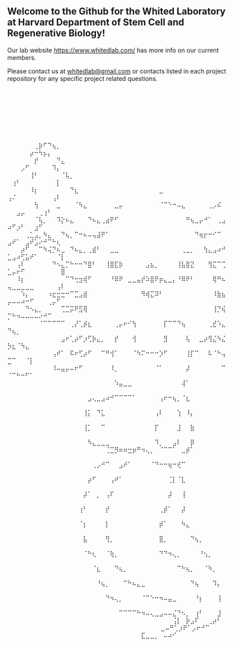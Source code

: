 ## Welcome to the Github for the Whited Laboratory at Harvard Department of Stem Cell and Regenerative Biology! 

Our lab website https://www.whitedlab.com/ has more info on our current members. 

Please contact us at whitedlab@gmail.com or contacts listed in each project repository for any specific project related questions. ⠀⠀⠀⠀⠀⠀⠀⠀⠀⠀⠀⠀⠀⠀⠀⠀⠀⠀⠀⠀⠀⠀⠀⠀⠀⠀⠀⠀⠀⠀⠀⠀⠀⠀⠀⠀⠀⠀⠀⠀⠀⠀⠀⠀⠀⠀⠀⠀⠀⠀⠀⠀⠀
⠀⠀⠀⠀⠀⠀⠀⠀⠀⠀⠀⠀⠀⠀⠀⠀⠀⠀⠀⠀⠀⠀⠀⠀⠀⠀⠀⠀⠀⠀⠀⠀⠀⠀⠀⠀⠀⠀⠀⠀⠀⠀⠀⠀⠀⠀⠀⠀⠀⠀⠀⠀⠀⠀⠀⠀⠀⠀⠀⠀⠀⠀⠀⠀⠀⠀⠀⠀⠀⠀⠀
⠀⠀⠀⠀⠀⠀⠀⠀⠀⠀⠀⠀⠀⠀⠀⠀⠀⠀⠀⠀⠀⠀⠀⠀⠀⠀⠀⠀⠀⠀⠀⠀⠀⠀⠀⠀⠀⠀⠀⠀⠀⠀⠀⠀⠀⠀⠀⠀⠀⠀⠀⠀⠀⠀⠀⠀⠀⠀⠀⠀⠀⠀⠀⠀⠀
⠀⠀⠀⠀⠀⠀⠀⠀⠀⠀⠀⠀⠀⠀⠀⠀⠀⠀⠀⠀⠀⠀⠀⠀⠀⠀⠀⠀⠀⠀⠀⠀⠀⠀⠀⠀⠀⠀⠀⠀⠀⠀⠀⠀⠀⠀⠀⠀⠀⠀⠀⠀⠀⠀⠀⠀⠀⠀⠀⠀⠀⠀⠀⠀⠀⠀⠀⠀⠀⠀⠀
⠀⠀⠀⠀⠀⠀⢀⡷⠋⠙⢦⡀⠀⠀⠀⠀⠀⠀⠀⠀⠀⠀⠀⠀⠀⠀⠀⠀⠀⠀⠀⠀⠀⠀⠀⠀⠀⠀⠀⠀⠀⠀⠀⠀⠀⠀⠀⠀⠀⠀⠀⠀⠀⠀⡴⠒⠳⡦⡄⠀⠀⠀⠀⠀⠀⠀⠀⠀⠀⠀⠀
⠀⠀⠀⠀⠀⠀⡞⠀⠀⠀⠀⠙⣄⠀⠀⠀⠀⠀⠀⠀⠀⠀⠀⠀⠀⠀⠀⠀⠀⠀⠀⠀⠀⠀⠀⠀⠀⠀⠀⠀⠀⠀⠀⠀⠀⠀⠀⠀⠀⠀⠀⠀⡠⠋⠀⠀⠀⠀⠀⠹⡄⠀⠀⠀⠀⠀⠀⠀⠀⠀⠀
⠀⠀⠀⠀⠀⢸⠃⠀⠀⠀⠀⠀⠈⢧⡀⠀⠀⠀⠀⠀⠀⠀⠀⠀⠀⠀⠀⠀⠀⠀⠀⠀⠀⠀⠀⠀⠀⠀⠀⠀⠀⠀⠀⠀⠀⠀⠀⠀⠀⠀⢰⠃⠀⠀⠀⠀⠀⠀⠀⠀⡇⠀⠀⠀⠀⠀⠀⠀⠀⠀⠀
⠀⠀⠀⠀⠀⠸⡆⠀⠀⠀⠀⠀⠀⠀⠙⣆⠀⠀⠀⠀⠀⠀⠀⠀⠀⠀⠀⠀⠀⠀⠀⠀⠀⠀⣀⠀⠀⠀⠀⠀⠀⠀⠀⠀⠀⠀⠀⠀⠀⢠⠌⠀⠀⠀⠀⠀⠀⠀⠀⢠⠇⠀⠀⠀⠀⠀⠀⠀⠀⠀⠀
⠀⠀⠀⠀⠀⠀⢳⠀⠀⠀⠀⣀⠀⠀⠀⠈⠳⣄⠀⠀⠀⠀⠀⠀⣀⡤⠀⠀⠀⠀⠀⠀⠀⠀⠈⠉⠑⠒⠤⣄⠀⠀⠀⠀⠀⢀⡠⠮⠀⠀⠀⣠⡤⠀⠀⠀⢀⢰⠃⠀⠀⠀⠀⠀⠀⠀⠀⠀⠀⠀⠀
⠀⠀⠀⠀⠀⠀⠈⢧⡀⠀⠀⠹⡕⠦⣄⠀⠀⠀⠙⠦⣄⢀⣴⠟⠋⠀⠀⠀⠀⠀⠀⠀⠀⠀⠀⠀⠀⠀⠀⠀⠛⢦⣀⡤⠚⠁⠀⢀⣠⠴⠋⡰⠃⠀⠀⣰⠋⠀⠀⠀⠀⠀⠀⠀⠀⠀⠀⠀⠀⠀⠀
⠀⠀⠀⠀⢀⣁⣠⡀⠳⣄⠀⠀⠙⢦⡀⠉⠒⠦⠤⢤⣼⠟⠁⠀⠀⠀⠀⠀⠀⠀⠀⠀⠀⠀⠀⠀⠀⠀⠀⠀⠀⠀⠙⢶⡖⠒⠊⠉⠀⣠⠞⠁⠀⣠⠞⣡⠔⠚⠉⠓⢆⠀⠀⠀⠀⠀⠀⠀⠀⠀⠀
⠀⠀⠀⡴⠋⠀⠀⠉⠳⢬⡙⠦⣀⠀⠙⠦⣄⡀⢀⣾⠃⠀⠀⣀⣀⠀⠀⠀⠀⠀⠀⠀⠀⠀⠀⠀⠀⠀⠀⢀⣀⡀⠀⠀⢳⣄⣠⠴⠚⣁⣠⠴⢋⣥⠞⠁⠀⠀⠀⠀⠈⡇⠀⠀⠀⠀⠀⠀⠀⠀⠀
⠀⠀⢠⠇⠀⠀⠀⠀⠀⠀⠙⠢⣄⡉⠓⠒⠒⠙⣿⠃⠀⠀⢸⣿⣏⡷⠀⠀⠀⠀⠀⣠⣦⡀⠀⠀⠀⠀⢸⣧⣿⣝⠀⠀⠀⢻⣍⠉⢉⣁⡤⠖⠋⠀⠀⠀⠀⠀⠀⠀⠀⣿⠀⠀⠀⠀⠀⠀⠀⠀⠀
⠀⠀⠸⡆⠀⠀⠀⠀⠀⠀⠀⠀⠀⠉⠙⢒⣲⢾⠋⠀⠀⠀⠀⠘⠿⠟⠀⣀⣀⣤⡞⠵⣿⠟⡶⣄⣀⡄⠘⠿⠟⠃⠀⠀⠀⠀⢿⠛⠦⢤⣀⣀⣀⣀⣀⠀⠀⠀⠀⠀⢠⠇⠀⠀⠀⠀⠀⠀⠀⠀⠀
⠀⠀⠀⠱⡄⠀⠀⠀⠀⠰⣖⣒⣒⠒⠉⣉⣠⣾⠀⠀⠀⠀⠀⠀⠀⠀⠀⠀⠀⠀⠻⢾⣍⠽⠃⠀⠀⠀⠀⠀⠀⠀⠀⠀⠀⠀⠸⣷⣦⡤⠤⠤⠴⠒⠋⠀⠀⠀⢀⡤⠋⠀⠀⠀⠀⠀⠀⠀⠀⠀⠀
⠀⠀⠀⠀⠙⠢⣄⡀⠀⠀⠀⠀⢉⣉⡭⠟⣫⢿⠀⠀⠀⠀⠀⠀⠀⠀⠀⠀⠀⠀⠀⠀⠀⠀⠀⠀⠀⠀⠀⠀⠀⠀⠀⠀⠀⠀⢸⡙⢮⡉⠓⠲⠤⠤⠤⠤⠔⠚⠉⠀⠀⠀⠀⠀⠀⠀⠀⠀⠀⠀⠀
⠀⠀⠀⠀⠀⠀⠀⠈⠉⠉⠉⠉⠉⠀⢀⡜⢁⡾⣆⠀⠀⠀⠀⠀⢀⡤⠖⠊⢳⠀⠀⠀⠀⠀⠀⡏⠉⠉⠙⢦⠀⠀⠀⠀⠀⢀⣞⠱⣄⠙⢦⡀⠀⠀⠀⠀⠀⠀⠀⠀⠀⠀⠀⠀⠀⠀⠀⠀⠀⠀⠀
⠀⠀⠀⠀⠀⠀⠀⠀⠀⠀⠀⠀⣠⠖⢁⡴⠋⡰⢋⡷⣄⡀⠀⠀⡞⠀⠀⠀⢺⠀⠀⠀⠀⠀⠀⣻⠀⠀⠀⠀⢧⠀⠀⣀⡴⢻⣌⠳⣌⡳⣆⠈⠳⣄⠀⠀⠀⠀⠀⠀⠀⠀⠀⠀⠀⠀⠀⠀⠀⠀⠀
⠀⠀⠀⠀⠀⠀⠀⠀⠀⠀⢠⠞⠁⠀⠯⠖⢋⡴⠋⠀⠀⠉⠛⢺⠁⠀⠀⠀⠈⠳⠍⠒⠒⠒⡱⠋⠀⠀⠀⠀⢸⡏⠉⠀⠀⠧⠈⠓⢤⣉⠉⠀⠀⠈⡇⠀⠀⠀⠀⠀⠀⠀⠀⠀⠀⠀⠀⠀⠀⠀⠀
⠀⠀⠀⠀⠀⠀⠀⠀⠀⠀⠸⠤⣤⡤⠤⠖⠋⠀⠀⠀⠀⠀⠀⠸⡀⠀⠀⠀⠀⠀⠀⠀⠀⠈⠁⠀⠀⠀⠀⠀⡼⠀⠀⠀⠀⠀⠀⠀⠉⠈⠉⠓⠒⠋⠁⠀⠀⠀⠀⠀⠀⠀⠀⠀⠀⠀⠀⠀⠀⠀⠀
⠀⠀⠀⠀⠀⠀⠀⠀⠀⠀⠀⠀⠀⠀⠀⠀⠀⠀⠀⠀⠀⠀⠀⠀⠱⣤⣀⣀⠀⠀⠀⠀⠀⠀⠀⠀⠀⠀⠀⢼⠁⠀⠀⠀⠀⠀⠀⠀⠀⠀⠀⠀⠀⠀⠀⠀⠀⠀⠀⠀⠀⠀⠀⠀⠀⠀⠀⠀⠀⠀⠀
⠀⠀⠀⠀⠀⠀⠀⠀⠀⠀⠀⠀⠀⠀⠀⠀⠀⠀⣠⢄⣀⣠⠴⠚⠉⠉⠉⠉⠁⠀⠀⠀⠀⠀⢠⠖⠒⢦⡀⠈⣆⠀⠀⠀⠀⠀⠀⠀⠀⠀⠀⠀⠀⠀⠀⠀⠀⠀⠀⠀⠀⠀⠀⠀⠀⠀⠀⠀⠀⠀⠀
⠀⠀⠀⠀⠀⠀⠀⠀⠀⠀⠀⠀⠀⠀⠀⠀⠀⢸⡅⠀⠙⣅⠀⠀⠀⠀⠀⠀⠀⠀⠀⠀⠀⢠⠇⠀⠀⠀⢱⠀⠸⡄⠀⠀⠀⠀⠀⠀⠀⠀⠀⠀⠀⠀⠀⠀⠀
⠀⠀⠀⠀⠀⠀⠀⠀⠀⠀⠀⠀⠀⠀⠀⠀⠀⢸⡁⠀⠀⠉⠀⠀⠀⠀⠀⠀⠀⠀⠀⠀⠀⡏⠀⠀⠀⠀⣸⠀⠀⣷⠀⠀⠀⠀⠀⠀⠀⠀⠀⠀⠀⠀
⠀⠀⠀⠀⠀⠀⠀⠀⠀⠀⠀⠀⠀⠀⠀⠀⠀⠀⠳⣄⣀⣀⣀⠀⠀⠀⠀⠀⠀⠀⠀⠀⠀⠹⡀⠀⠀⣠⠇⠀⠀⡿⠀⠀⠀⠀⠀⠀⠀
⠀⠀⠀⠀⠀⠀⠀⠀⠀⠀⠀⠀⠀⠀⠀⠀⠀⠀⠀⠀⠀⠀⢈⣉⡻⠶⠶⣒⡶⠛⠲⢄⡀⠀⠈⠉⠉⠁⠀⣀⡾⠁⠀⠀⠀⠀⠀⠀⠀⠀⠀⠀
⠀⠀⠀⠀⠀⠀⠀⠀⠀⠀⠀⠀⠀⠀⠀⠀⠀⠀⠀⢀⡠⠚⠉⠀⠀⣠⠞⠁⠀⠀⠀⠀⠈⠙⠒⠒⢶⠒⢞⠉⠀⠀⠀⠀⠀⠀⠀⠀⠀⠀⠀⠀⠀⠀
⠀⠀⠀⠀⠀⠀⠀⠀⠀⠀⠀⠀⠀⠀⠀⠀⠀⠀⡴⠋⠀⠀⠀⢠⠞⠁⠀⠀⠀⠀⠀⠀⠀⠀⠀⠀⢈⡇⠈⣇⠀⠀⠀⠀⠀⠀⠀⠀⠀⠀⠀⠀⠀
⠀⠀⠀⠀⠀⠀⠀⠀⠀⠀⠀⠀⠀⠀⠀⠀⠀⡼⠁⠀⡀⠀⢠⠏⠀⠀⠀⠀⠀⠀⠀⠀⠀⠀⠀⠀⡼⠀⠀⢸⠀⠀⠀⠀⠀⠀⠀⠀⠀⠀⠀⠀⠀⠀
⠀⠀⠀⠀⠀⠀⠀⠀⠀⠀⠀⠀⠀⠀⠀⠀⢰⠃⠀⠀⠀⠀⡞⠀⠀⠀⠀⠀⠀⠀⠀⠀⠀⠀⢀⡾⠁⠀⠀⡼⠀⠀⠀⠀⠀⠀⠀⠀⠀⠀⠀⠀⠀⠀⠀⠀⠀⠀⠀⠀
⠀⠀⠀⠀⠀⠀⠀⠀⠀⠀⠀⠀⠀⠀⠀⠀⠈⡆⠀⠀⠀⠀⡇⠀⠀⠀⠀⠀⠀⠀⠀⠀⠀⠀⡾⠁⠀⠀⠀⠳⣄⠀⠀⠀⠀⠀⠀⠀⠀⠀⠀⠀⠀⠀⠀⠀⠀⠀⠀⠀⠀⠀⠀⠀⠀⠀⠀⠀⠀⠀⠀
⠀⠀⠀⠀⠀⠀⠀⠀⠀⠀⠀⠀⠀⠀⠀⠀⠀⣧⠀⠀⠀⠀⢻⡀⠀⠀⠀⠀⠀⠀⠀⠀⠀⠀⣿⡀⠀⠀⠀⠀⠀⠙⢦⡀⠀⠀⠀⠀⠀⠀⠀⠀⠀⠀⠀⠀⠀⠀⠀⠀⠀⠀⠀⠀⠀⠀⠀⠀⠀⠀⠀
⠀⠀⠀⠀⠀⠀⠀⠀⠀⠀⠀⠀⠀⠀⠀⠀⠀⠈⠓⢆⠀⠀⠈⢷⡀⠀⠀⠀⠀⠀⠀⠀⠀⠀⠙⠙⠲⢄⡀⠀⠀⠀⠀⠘⢢⡀⠀⠀⠀⠀⠀⠀⠀⠀⠀⠀⠀⠀⠀⠀⠀⠀⠀⠀⠀⠀⠀⠀⠀⠀⠀
⠀⠀⠀⠀⠀⠀⠀⠀⠀⠀⠀⠀⠀⠀⠀⠀⠀⠀⠀⠈⣆⠀⠀⠀⠙⢦⡀⠀⠀⠀⠀⠀⠀⠀⠀⠀⠀⠀⠉⠓⢦⡀⠀⠀⠈⠳⡀⠀⠀⠀⠀⠀⠀⠀⠀⠀⠀
⠀⠀⠀⠀⠀⠀⠀⠀⠀⠀⠀⠀⠀⠀⠀⠀⠀⠀⠀⠀⠘⢦⡀⠀⠀⠀⠉⠓⠦⣄⣀⠀⠀⠀⠀⠀⠀⠀⠀⠀⠀⠙⢦⠀⠀⠀⠹⡄⠀⠀⠀⠀
⠀⠀⠀⠀⠀⠀⠀⠀⠀⠀⠀⠀⠀⠀⠀⠀⠀⠀⠀⠀⠀⠀⠙⠲⢄⡀⠀⠀⠀⠀⠈⠉⠑⠒⠲⠤⣤⣀⠀⠀⠀⠀⠘⡆⠀⠀⠀⢸⠀⠀
⠀⠀⠀⠀⠀⠀⠀⠀⠀⠀⠀⠀⠀⠀⠀⠀⠀⠀⠀⠀⠀⠀⠀⠀⠀⠉⠉⠉⠉⠓⠲⠤⢄⣀⣠⠤⠤⣌⠙⠢⡀⠀⢰⠃⠀⠀⠀⣸⠀
⠀⠀⠀⠀⠀⠀⠀⠀⠀⠀⠀⠀⠀⠀⠀⠀⠀⠀⠀⠀⠀⠀⠀⠀⠀⠀⠀⠀⠀⠀⠀⠀⠀⠀⠀⠀⠀⢨⡇⠀⡷⣠⠏⠀⠀⢀⡴⠃⠀
⠀⠀ ⠀⠀⠀⠀⠀⠀⠀⠀⠀⠀⠀⠀⠀⠀⠀⠀⠀⠀⠀⠀⠀⠀⠀⠀⠀⠀⠀⠀⠀⠀⠀⠀⣀⠤⠛⢁⡰⠟⠁⡠⠖⠚⠉⠀
    ⠀⠀⠀⠀⠀⠀⠀⠀⠀⠀⠀⠀⠀⠀⠀⠀⠀⠀⠀⠀⠀⠀⠀⠀⠀⠀⠀⠀⠀⠀⣏⣀⣀⡀⠀⠤⠴⠊⠀⠀⠀⠀
<!--




**Here are some ideas to get you started:**

🙋‍♀️ A short introduction - what is your organization all about?
🌈 Contribution guidelines - how can the community get involved?
👩‍💻 Useful resources - where can the community find your docs? Is there anything else the community should know?
🍿 Fun facts - what does your team eat for breakfast?
🧙 Remember, you can do mighty things with the power of [Markdown](https://docs.github.com/github/writing-on-github/getting-started-with-writing-and-formatting-on-github/basic-writing-and-formatting-syntax)
-->
